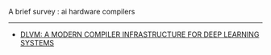 A brief survey : ai hardware compilers

-------------

- [DLVM: A MODERN COMPILER INFRASTRUCTURE FOR
DEEP LEARNING SYSTEMS](https://arxiv.org/pdf/1711.03016.pdf)
